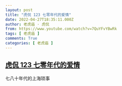 ```yaml
---
layout: post
title: "虎侃 123 七零年代的爱情"
date: 2022-04-27T18:35:11.000Z
author: 老虎庙 · 虎侃
from: https://www.youtube.com/watch?v=7QuYFvYBwRk
tags: [ 老虎庙 ]
comments: True
categories: [ 老虎庙 ]
---
```

<!--1651084511000-->
[虎侃 123 七零年代的爱情](https://www.youtube.com/watch?v=7QuYFvYBwRk)
------

<div>
七八十年代的上海琐事
</div>

